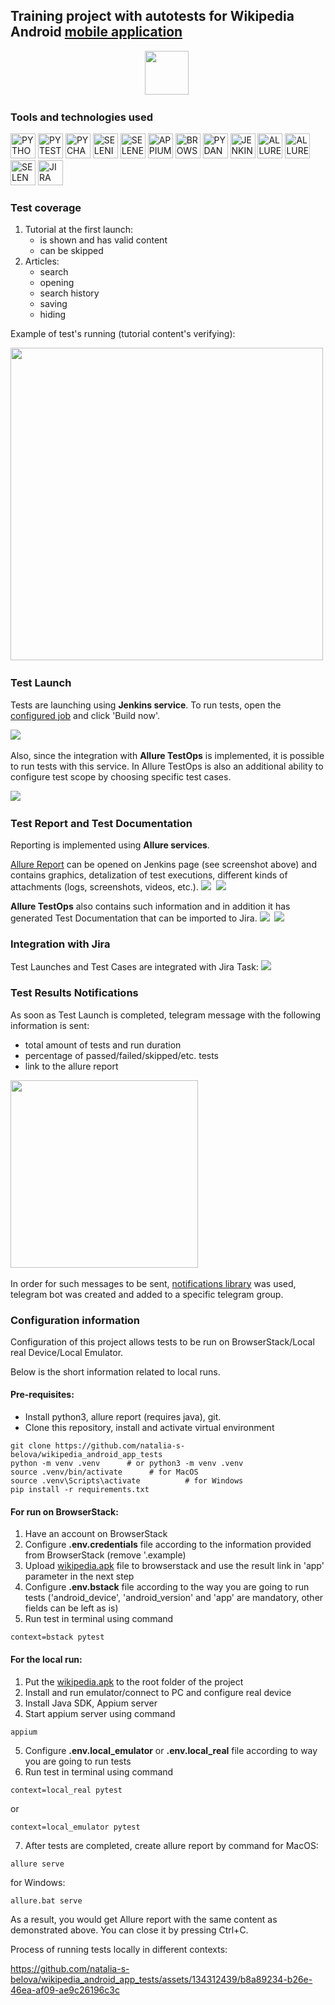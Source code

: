 ## Training project with autotests for Wikipedia Android [mobile application](https://github.com/wikimedia/apps-android-wikipedia/releases/download/latest/app-alpha-universal-release.apk)
<p align="center">
<img src="readme_images/logo.png" height="70"/>&nbsp;
</p>

### Tools and technologies used
<p>
<a href="https://www.python.org/"><img src="readme_images/technologies/python.png" width="40" height="40"  alt="PYTHON"/></a>
<a href="https://docs.pytest.org/en/"><img src="readme_images/technologies/pytest.png" width="40" height="40"  alt="PYTEST"/></a>
<a href="https://www.jetbrains.com/pycharm/"><img src="readme_images/technologies/pycharm.png" width="40" height="40"  alt="PYCHARM"/></a>
<a href="https://www.selenium.dev/"><img src="readme_images/technologies/selenium.png" width="40" height="40"  alt="SELENIUM"/></a>
<a href="https://github.com/yashaka/selene/"><img src="readme_images/technologies/selene.png" width="40" height="40"  alt="SELENE"/></a>
<a href="https://appium.io/"><img src="readme_images/technologies/appium.png" width="40" height="40"  alt="APPIUM"/></a>
<a href="https://www.browserstack.com/"><img src="readme_images/technologies/browserstack.png" width="40" height="40"  alt="BROWSERSTACK"/></a>
<a href="https://docs.pydantic.dev/latest/"><img src="readme_images/technologies/pydantic.png" width="40" height="40"  alt="PYDANTIC"/></a>
<a href="https://www.jenkins.io/"><img src="readme_images/technologies/jenkins.png" width="40" height="40"  alt="JENKINS"/></a>
<a href="https://allurereport.org/"><img src="readme_images/technologies/allure_report.png" width="40" height="40"  alt="ALLUREREPORT"/></a>
<a href="https://qameta.io/"><img src="readme_images/technologies/allure_testops.png" width="40" height="40"  alt="ALLURETESTOPS"/></a>
<a href="https://aerokube.com/selenoid/"><img src="readme_images/technologies/selenoid.png" width="40" height="40"  alt="SELENOID"/></a>
<a href="https://www.atlassian.com/software/jira"><img src="readme_images/technologies/jira.png" width="40" height="40"  alt="JIRA"/></a>
</p>

### Test coverage
1. Tutorial at the first launch:
   * is shown and has valid content
   * can be skipped
2. Articles:
   * search
   * opening 
   * search history
   * saving
   * hiding

Example of test's running (tutorial content's verifying):

<img src="readme_images/wikipedia_test.gif" height="500"/>&nbsp;

### Test Launch
Tests are launching using **Jenkins service**.
To run tests, open the [configured job](https://jenkins.autotests.cloud/job/C06-natalya_s_belova_wikipedia_android_main/) and click 'Build now'.

<img src="readme_images/wiki_jenkins_job.png"/>&nbsp;

Also, since the integration with **Allure TestOps** is implemented, it is possible to run tests with this service. 
In Allure TestOps is also an additional ability to configure test scope by choosing specific test cases.

<img src="readme_images/wiki_testops_jobs.png"/>&nbsp;

### Test Report and Test Documentation

Reporting is implemented using **Allure services**.

[Allure Report](https://jenkins.autotests.cloud/job/C06-natalya_s_belova_wikipedia_android_main/allure/) can be opened on Jenkins page (see screenshot above) and contains graphics, detalization of test executions, different kinds of attachments (logs, screenshots, videos, etc.).
<img src="readme_images/wiki_allure_1.png"/>&nbsp;
<img src="readme_images/wiki_allure_2.png"/>&nbsp;

**Allure TestOps** also contains such information and in addition it has generated Test Documentation that can be imported to Jira.
<img src="readme_images/wiki_testops_dashboard.png"/>&nbsp;
<img src="readme_images/wiki_testops_tc.png"/>&nbsp;

### Integration with Jira

Test Launches and Test Cases are integrated with Jira Task:
<img src="readme_images/wiki_jira.png"/>&nbsp;

### Test Results Notifications
As soon as Test Launch is completed, telegram message with the following information is sent:
* total amount of tests and run duration
* percentage of passed/failed/skipped/etc. tests
* link to the allure report

<img src="readme_images/wiki_telegram.png" height="300"/>&nbsp;

In order for such messages to be sent, [notifications library](https://github.com/qa-guru/allure-notifications) was used, telegram bot was created and added to a specific telegram group.

### Configuration information

Configuration of this project allows tests to be run on BrowserStack/Local real Device/Local Emulator.

Below is the short information related to local runs.

#### Pre-requisites:
* Install python3, allure report (requires java), git.
* Clone this repository, install and activate virtual environment
~~~
git clone https://github.com/natalia-s-belova/wikipedia_android_app_tests
python -m venv .venv      # or python3 -m venv .venv
source .venv/bin/activate      # for MacOS
source .venv\Scripts\activate          # for Windows
pip install -r requirements.txt
~~~

#### For run on BrowserStack:
1. Have an account on BrowserStack 
2. Configure **.env.credentials** file according to the information provided from BrowserStack (remove '.example)
3. Upload [wikipedia.apk](https://github.com/wikimedia/apps-android-wikipedia/releases/download/latest/app-alpha-universal-release.apk) file to browserstack and use the result link in 'app' parameter in the next step
4. Configure **.env.bstack** file according to the way you are going to run tests ('android_device', 'android_version' and 'app' are mandatory, other fields can be left as is)
5. Run test in terminal using command 
~~~
context=bstack pytest
~~~

#### For the local run:
1. Put the [wikipedia.apk](https://github.com/wikimedia/apps-android-wikipedia/releases/download/latest/app-alpha-universal-release.apk) to the root folder of the project 
2. Install and run emulator/connect to PC and configure real device
3. Install Java SDK, Appium server
4. Start appium server using command 
~~~
appium
~~~ 
5. Configure **.env.local_emulator** or **.env.local_real** file according to way you are going to run tests
6. Run test in terminal using command 
~~~
context=local_real pytest
~~~
or
~~~
context=local_emulator pytest
~~~
7. After tests are completed, create allure report by command for MacOS:
~~~
allure serve
~~~

for Windows:
~~~
allure.bat serve
~~~
As a result, you would get Allure report with the same content as demonstrated above.
You can close it by pressing Ctrl+C.

Process of running tests locally in different contexts:

https://github.com/natalia-s-belova/wikipedia_android_app_tests/assets/134312439/b8a89234-b26e-46ea-af09-ae9c26196c3c
